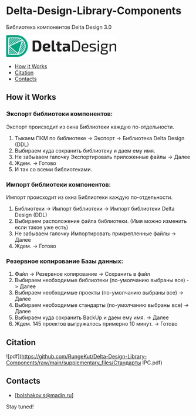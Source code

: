 # Delta-Design-Library-Components
Библиотека компонентов Delta Design 3.0

![Image alt](https://github.com/RungeKut/Delta-Design-Library-Components/raw/main/supplementary_files/Logo.jpg "general view")​

-  [How it Works](https://github.com/RungeKut/Delta-Design-Library-Components#how-it-works)
-  [Citation](https://github.com/RungeKut/Delta-Design-Library-Components#citation)
-  [Contacts](https://github.com/RungeKut/Delta-Design-Library-Components#contacts)

## How it Works
### Экспорт библиотеки компонентов:
   Экспорт происходит из окна Библиотеки каждую по-отдельности.
   1. Тыкаем ПКМ по библиотеке -> Экспорт -> Библиотека Delta Design (DDL)
   2. Выбираем куда сохранить библиотеку и даем ему имя.
   3. Не забываем галочку Экспортировать приложенные файлы -> Далее
   4. Ждем. -> Готово
   5. И так со всеми библиотеками.
### Импорт библиотеки компонентов:
   Импорт происходит из окна Библиотеки каждую по-отдельности.
   1. Библиотеки -> Импорт библиотеки -> Импорт библиотеки Delta Design (DDL)
   2. Выбираем расположение файла библиотеки. (Имя можно изменить если такое уже есть)
   3. Не забываем галочку Импортировать прикрепленные файлы -> Далее
   4. Ждем. -> Готово
### Резервное копирование Базы данных:
   1. Файл -> Резервное копирование -> Сохранить в файл
   2. Выбираем необходимые библиотеки (по-умолчанию выбраны все) -> Далее
   3. Выбираем необходимые проекты (по-умолчанию выбраны все) -> Далее
   4. Выбираем необходимые стандарты (по-умолчанию выбраны все) -> Далее
   5. Выбираем куда сохранить BackUp и даем ему имя. -> Далее
   6. Ждем. 145 проектов выгружалось примерно 10 минут. -> Готово
   
## Citation
![pdf](https://github.com/RungeKut/Delta-Design-Library-Components/raw/main/supplementary_files/Стандарты IPC.pdf)​
## Contacts
-  [bolshakov.s@madin.ru]

Stay tuned!